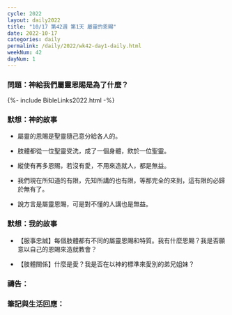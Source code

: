 ```yaml
---
cycle: 2022
layout: daily2022
title: "10/17 第42週 第1天 屬靈的恩賜"
date: 2022-10-17
categories: daily
permalink: /daily/2022/wk42-day1-daily.html
weekNum: 42
dayNum: 1
---
```


### 問題：神給我們屬靈恩賜是為了什麼？

{%- include BibleLinks2022.html -%}

### 默想：神的故事 
+ 屬靈的恩賜是聖靈隨己意分給各人的。

+ 肢體都從一位聖靈受洗，成了一個身體，飲於一位聖靈。

+ 縱使有再多恩賜，若沒有愛，不用來造就人，都是無益。

+ 我們現在所知道的有限，先知所講的也有限，等那完全的來到，這有限的必歸於無有了。

+ 說方言是屬靈恩賜，可是對不懂的人講也是無益。

### 默想：我的故事
+ 【服事忠誠】每個肢體都有不同的屬靈恩賜和特質。我有什麼恩賜？我是否願意以自己的恩賜來造就教會？

+ 【肢體關係】什麼是愛？我是否在以神的標準來愛別的弟兄姐妹？

### 禱告：

### 筆記與生活回應：
